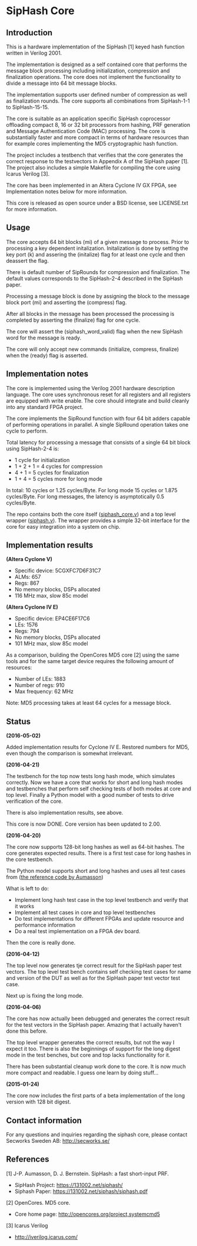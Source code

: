 # SipHash Core #
## Introduction ##

This is a hardware implementation of the SipHash [1] keyed hash
function written in Verilog 2001.

The implementation is designed as a self contained core that performs
the message block processing including initialization, compression and
finalization operations. The core does not implement the functionality
to divide a message into 64 bit message blocks.

The implementation supports user defined number of
compression as well as finalization rounds. The core supports all
combinations from SipHash-1-1 to SipHash-15-15.

The core is suitable as an application specific SipHash coprocessor
offloading compact 8, 16 or 32 bit processors from hashing, PRF
generation and Message Authentication Code (MAC) processing. The core is
substantially faster and more compact in terms of hardware resources
than for example cores implementing the MD5 cryptographic hash
function.

The project includes a testbench that verifies that the core generates
the correct response to the testvectors in Appendix A of the SipHash
paper [1]. The project also includes a simple Makefile for compiling the
core using Icarus Verilog [3].

The core has been implemented in an Altera Cyclone IV GX FPGA, see
Implementation notes below for more information.

This core is released as open source under a BSD license, see
LICENSE.txt for more information.


## Usage ##

The core accepts 64 bit blocks (mi) of a given message to process. Prior
to processing a key dependent initalization. Initalization is done by
setting the key port (k) and assering the (initalize) flag for at least
one cycle and then deassert the flag.

There is default number of SipRounds for compression and
finalization. The default values corresponds to the SipHash-2-4
described in the SipHash paper.

Processing a message block is done by assigning the block to the message
block port (mi) and asserting the (compress) flag.

After all blocks in the message has been processed the processing is
completed by asserting the (finalize) flag for one cycle.

The core will assert the (siphash_word_valid) flag when the new SipHash
word for the message is ready.

The core will only accept new commands (initialize, compress, finalize)
when the (ready) flag is asserted.


## Implementation notes ##

The core is implemented using the Verilog 2001 hardware description
language. The core uses synchronous reset for all registers and all
registers are equipped with write enable. The core should integrate and
build cleanly into any standard FPGA project.

The core implements the SipRound function with four 64 bit adders capable
of performing operations in parallel. A single SipRound operation takes
one cycle to perform.

Total latency for processing a message that consists of a single 64 bit
block using SipHash-2-4 is:

 - 1 cycle for initialization
 - 1 + 2 + 1 = 4 cycles for compression
 - 4 + 1 = 5 cycles for finalization
 - 1 + 4 = 5 cycles more for long mode

In total: 10 cycles or 1.25 cycles/Byte.
For long mode 15 cycles or 1.875 cycles/Byte.
For long messages, the latency is asymptotically 0.5 cycles/Byte.


The repo contains both the core itself ([siphash_core.v](https://github.com/secworks/siphash/blob/master/src/rtl/siphash_core.v)) and
a top level wrapper
([siphash.v](https://github.com/secworks/siphash/blob/master/src/rtl/siphash.v)). The
wrapper provides a simple 32-bit interface for the core for easy
integration into a system on chip.


## Implementation results ##

**(Altera Cyclone V)**

- Specific device: 5CGXFC7D6F31C7
- ALMs: 657
- Regs: 867
- No memory blocks, DSPs allocated
- 116 MHz max, slow 85c model


**(Altera Cyclone IV E)**

- Specific device: EP4CE6F17C6
- LEs: 1576
- Regs: 794
- No memory blocks, DSPs allocated
- 101 MHz max, slow 85c model

As a comparison, building the OpenCores MD5 core [2] using the same tools and for the same target device requires the following amount of resources:

- Number of LEs: 1883
- Number of regs: 910
- Max frequency: 62 MHz

Note: MD5 processing takes at least 64 cycles for a message block.


## Status ##

**(2016-05-02)**

Added implementation results for Cyclone IV E. Restored numbers for MD5,
even though the comparison is somewhat irrelevant.


**(2016-04-21)**

The testbench for the top now tests long hash mode, which simulates
correctly. Now we have a core that works for short and long hash modes
and testbenches that perform self checking tests of both modes at core
and top level. Finally a Python model with a good number of tests to
drive verification of the core.

There is also implementation results, see above.

This core is now DONE. Core version has been updated to 2.00.


**(2016-04-20)**

The core now supports 128-bit long hashes as well as 64-bit hashes. The
core generates expected results. There is a first test case for long
hashes in the core testbench.

The Python model supports short and long hashes and uses all test cases
from ([the reference code by Aumasson](https://github.com/veorq/SipHash))

What is left to do:

  - Implement long hash test case in the top level testbench and verify
    that it works
  - Implement all test cases in core and top level testbenches
  - Do test implementations for different FPGAs and update resource and
    performance information
  - Do a real test implementation on a FPGA dev board.

Then the core is really done.


**(2016-04-12)**

The top level now generates tje correct result for the SipHash paper
test vectors. The top level test bench contains self checking test cases
for name and version of the DUT as well as for the SipHash paper test
vector test case.

Next up is fixing the long mode.


**(2016-04-06)**

The core has now actually been debugged and generates the correct result
for the test vectors in the SipHash paper. Amazing that I actually
haven't done this before.

The top level wrapper generates the correct results, but not the way I
expect it too. There is also the beginnings of support for the long
digest mode in the test benches, but core and top lacks functionality
for it.

There has been substantial cleanup work done to the core. It is now much
more compact and readable. I guess one learn by doing stuff...


**(2015-01-24)**

The core now includes the first parts of a beta implementation of the
long version with 128 bit digest.



## Contact information ##

For any questions and inquiries regarding the siphash core, please
contact Secworks Sweden AB: http://secworks.se/


## References ##

[1] J-P. Aumasson, D. J. Bernstein. SipHash: a fast short-input PRF.

  - SipHash Project: https://131002.net/siphash/
  - Siphash Paper: https://131002.net/siphash/siphash.pdf


[2] OpenCores. MD5 core.

  - Core home page: http://opencores.org/project,systemcmd5


[3] Icarus Verilog

  - http://iverilog.icarus.com/
